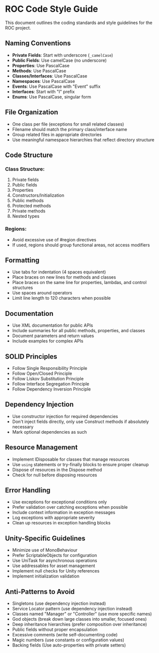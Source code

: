 # ROC Code Style Guide

This document outlines the coding standards and style guidelines for the ROC project.

## Naming Conventions

- **Private Fields**: Start with underscore (`_camelCase`)
- **Public Fields**: Use camelCase (no underscore)
- **Properties**: Use PascalCase
- **Methods**: Use PascalCase
- **Classes/Interfaces**: Use PascalCase
- **Namespaces**: Use PascalCase
- **Events**: Use PascalCase with "Event" suffix
- **Interfaces**: Start with "I" prefix
- **Enums**: Use PascalCase, singular form

## File Organization

- One class per file (exceptions for small related classes)
- Filename should match the primary class/interface name
- Group related files in appropriate directories
- Use meaningful namespace hierarchies that reflect directory structure

## Code Structure

### Class Structure:
1. Private fields
2. Public fields
3. Properties
4. Constructors/Initialization
5. Public methods
6. Protected methods
7. Private methods
8. Nested types

### Regions:
- Avoid excessive use of #region directives
- If used, regions should group functional areas, not access modifiers

## Formatting

- Use tabs for indentation (4 spaces equivalent)
- Place braces on new lines for methods and classes
- Place braces on the same line for properties, lambdas, and control structures
- Use spaces around operators
- Limit line length to 120 characters when possible

## Documentation

- Use XML documentation for public APIs
- Include summaries for all public methods, properties, and classes
- Document parameters and return values
- Include examples for complex APIs

## SOLID Principles

- Follow Single Responsibility Principle
- Follow Open/Closed Principle
- Follow Liskov Substitution Principle
- Follow Interface Segregation Principle
- Follow Dependency Inversion Principle

## Dependency Injection

- Use constructor injection for required dependencies
- Don't inject fields directly, only use Construct methods if absolutely necessary
- Mark optional dependencies as such

## Resource Management

- Implement IDisposable for classes that manage resources
- Use `using` statements or try-finally blocks to ensure proper cleanup
- Dispose of resources in the Dispose method
- Check for null before disposing resources

## Error Handling

- Use exceptions for exceptional conditions only
- Prefer validation over catching exceptions when possible
- Include context information in exception messages
- Log exceptions with appropriate severity
- Clean up resources in exception handling blocks

## Unity-Specific Guidelines

- Minimize use of MonoBehaviour
- Prefer ScriptableObjects for configuration
- Use UniTask for asynchronous operations
- Use addressables for asset management
- Implement null checks for Unity references
- Implement initialization validation

## Anti-Patterns to Avoid

- Singletons (use dependency injection instead)
- Service Locator pattern (use dependency injection instead)
- Classes named "Manager" or "Controller" (use more specific names)
- God objects (break down large classes into smaller, focused ones)
- Deep inheritance hierarchies (prefer composition over inheritance)
- Public fields without proper encapsulation
- Excessive comments (write self-documenting code)
- Magic numbers (use constants or configuration values) 
- Backing fields (Use auto-properties with private setters)